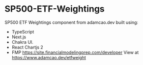 # SP500-ETF-Weightings
SP500 ETF Weightings component from adamcao.dev built using:

- TypeScript
- Next.js
- Chakra UI.
- React Chartjs 2
- FMP https://site.financialmodelingprep.com/developer
View at https://www.adamcao.dev/etfweight
